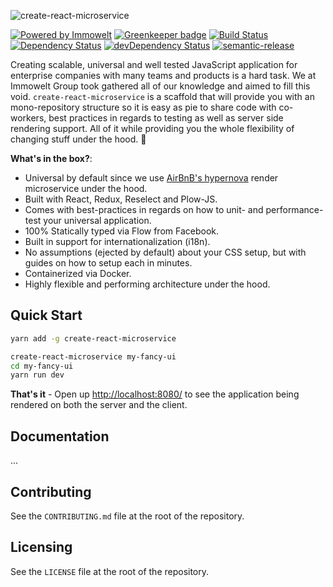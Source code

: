 ![create-react-microservice](https://user-images.githubusercontent.com/1557092/33328489-6a916806-d45a-11e7-8589-853b6c447a68.jpg)

[![Powered by Immowelt](https://img.shields.io/badge/powered%20by-immowelt-yellow.svg?colorB=ffb200)](https://stackshare.io/immowelt-group/)
[![Greenkeeper badge](https://badges.greenkeeper.io/ImmoweltGroup/create-react-microservice.svg)](https://greenkeeper.io/)
[![Build Status](https://travis-ci.org/ImmoweltGroup/create-react-microservice.svg?branch=master)](https://travis-ci.org/ImmoweltGroup/create-react-microservice)
[![Dependency Status](https://david-dm.org/ImmoweltGroup/create-react-microservice.svg)](https://david-dm.org/ImmoweltGroup/create-react-microservice)
[![devDependency Status](https://david-dm.org/ImmoweltGroup/create-react-microservice/dev-status.svg)](https://david-dm.org/ImmoweltGroup/create-react-microservice#info=devDependencies&view=table)
[![semantic-release](https://img.shields.io/badge/%20%20%F0%9F%93%A6%F0%9F%9A%80-semantic--release-e10079.svg)](https://github.com/semantic-release/semantic-release)

Creating scalable, universal and well tested JavaScript application for enterprise companies with many teams and products is a hard task. We at Immowelt Group took gathered all of our knowledge and aimed to fill this void. `create-react-microservice` is a scaffold that will provide you with an mono-repository structure so it is easy as pie to share code with co-workers, best practices in regards to testing as well as server side rendering support. All of it while providing you the whole flexibility of changing stuff under the hood. :rocket:

**What's in the box?**:

- Universal by default since we use [AirBnB's hypernova](https://github.com/airbnb/hypernova) render microservice under the hood.
- Built with React, Redux, Reselect and Plow-JS.
- Comes with best-practices in regards on how to unit- and performance-test your universal application.
- 100% Statically typed via Flow from Facebook.
- Built in support for internationalization (i18n).
- No assumptions (ejected by default) about your CSS setup, but with guides on how to setup each in minutes.
- Containerized via Docker.
- Highly flexible and performing architecture under the hood.


## Quick Start

```bash
yarn add -g create-react-microservice

create-react-microservice my-fancy-ui
cd my-fancy-ui
yarn run dev
```

**That's it** - Open up [http://localhost:8080/](http://localhost:8080/) to see the application being rendered on both the server and the client.

## Documentation
...

## Contributing
See the `CONTRIBUTING.md` file at the root of the repository.

## Licensing
See the `LICENSE` file at the root of the repository.
